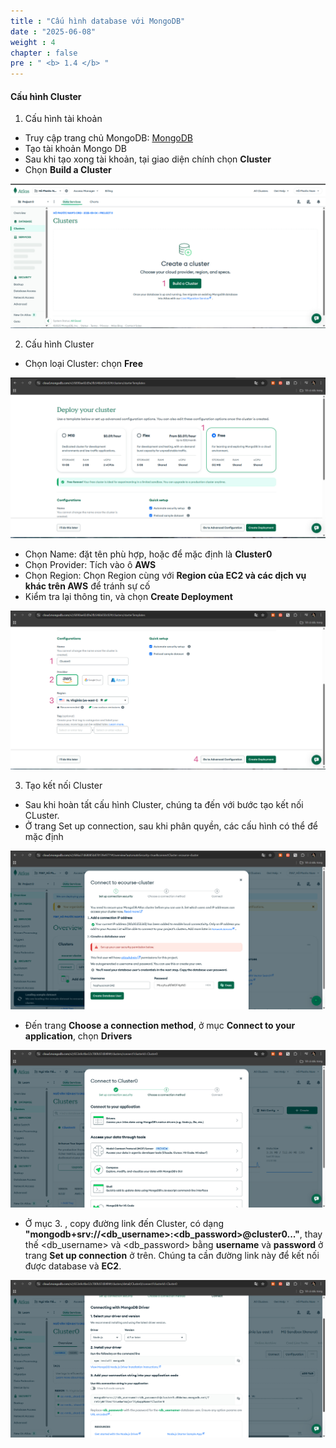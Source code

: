 ```yaml
---
title : "Cấu hình database với MongoDB"
date : "2025-06-08"
weight : 4
chapter : false
pre : " <b> 1.4 </b> "
---
```


#### Cấu hình Cluster

1. Cấu hình tài khoản

- Truy cập trang chủ MongoDB: [MongoDB](https://account.mongodb.com/)
- Tạo tài khoản Mongo DB
- Sau khi tạo xong tài khoản, tại giao diện chính chọn **Cluster**
- Chọn **Build a Cluster**

![Create Account](/static/images/1/DB.png?featherlight=false&width=90pc)

2. Cấu hình Cluster

- Chọn loại Cluster: chọn **Free**

![Create Account](/static/images/1/DB1.png?featherlight=false&width=90pc)

- Chọn Name: đặt tên phù hợp, hoặc để mặc định là **Cluster0**
- Chọn Provider: Tích vào ô **AWS**
- Chọn Region: Chọn Region cùng với **Region của EC2 và các dịch vụ khác trên AWS** để tránh sự cố
- Kiểm tra lại thông tin, và chọn **Create Deployment**

![Create Account](/static/images/1/DB2.png?featherlight=false&width=90pc)

3. Tạo kết nối Cluster

- Sau khi hoàn tất cấu hình Cluster, chúng ta đến với bước tạo kết nối CLuster.
- Ở trang Set up connection, sau khi phân quyền, các cấu hình có thể để mặc định

![Create Account](/static/images/1/DB3.png?featherlight=false&width=90pc)

- Đến trang **Choose a connection method**, ở mục **Connect to your application**, chọn **Drivers**

![Create Account](/static/images/1/DB4.png?featherlight=false&width=90pc)

- Ở mục 3. , copy đường link đến Cluster, có dạng **"mongodb+srv://<db_username>:<db_password>@cluster0..."**, thay thế <db_username> và <db_password> bằng **username** và **password** ở trang **Set up connection** ở trên. Chúng ta cần đường link này để kết nối được database và **EC2**.

![Create Account](/static/images/1/DB5.png?featherlight=false&width=90pc)



